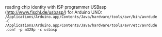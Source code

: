 reading chip identity with ISP programmer USBasp (http://www.fischl.de/usbasp/) for Arduino UNO:
`/Applications/Arduino.app/Contents/Java/hardware/tools/avr/bin/avrdude -C /Applications/Arduino.app/Contents/Java/hardware/tools/avr/etc/avrdude.conf -p m328p -c usbasp`
